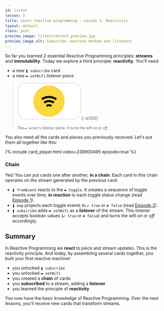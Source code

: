 ```yaml
---
id: listen
lesson: 3
title: Learn reactive programming - Lesson 3, Reactivity
layout: default
class: post
preview_image: listen/content_preview.jpg
preview_image_alt: Subscribe reactive method and listeners
---
```


So far you learned 2 essential Reactive Programming principles: **streams** and **immutability**. Today we explore a third principle: **reactivity**. You'll need:

* a new `❚ subscribe` card 
* a new `▬ setWifi` _listener_ piece

> ![](img/listen/wifi.png){:.w100}
>
> <small>The `▬ setWifi` _listener_ piece. It turns the wifi _on_ or _off_.</small>

You also need all the cards and pieces you previously received. Let's put them all together like this:

{% include card_player.html video=238900495 episode=true %}

### Chain

Yes! You can put cards one after another, **in a chain**. Each card in this chain operates on the stream generated by the previous card:

- `❚ fromEvent` reacts to the `▬ toggle`. It creates a sequence of toggle events over time, **in reaction** to each toggle status change (read [Episode 1](/fromEvent)).
- `❚ map` projects each toggle events to `✔ true` or `✘ false` (read [Episode 2](/map)).
- `❚ subscribe` adds `▬ setWifi` as a **listener** of the stream. This listener accepts boolean values (`✔ true` or `✘ false`) and turns the wifi _on_ or _off_ accordingly.

## Summary

In Reactive Programming we **react** to piece and stream updates. This is the reactivity principle. And today, by assembling several cards together, you built your first reactive machine!

* you unlocked `❚ subscribe`
* you unlocked `▬ setWifi`
* you created a **chain** of cards
* you **subscribed** to a stream, adding a **listener**
* you learned the principle of **reactivity**

You now have the basic knowledge of Reactive Programming. Over the next lessons, you'll receive new cards that transform streams.